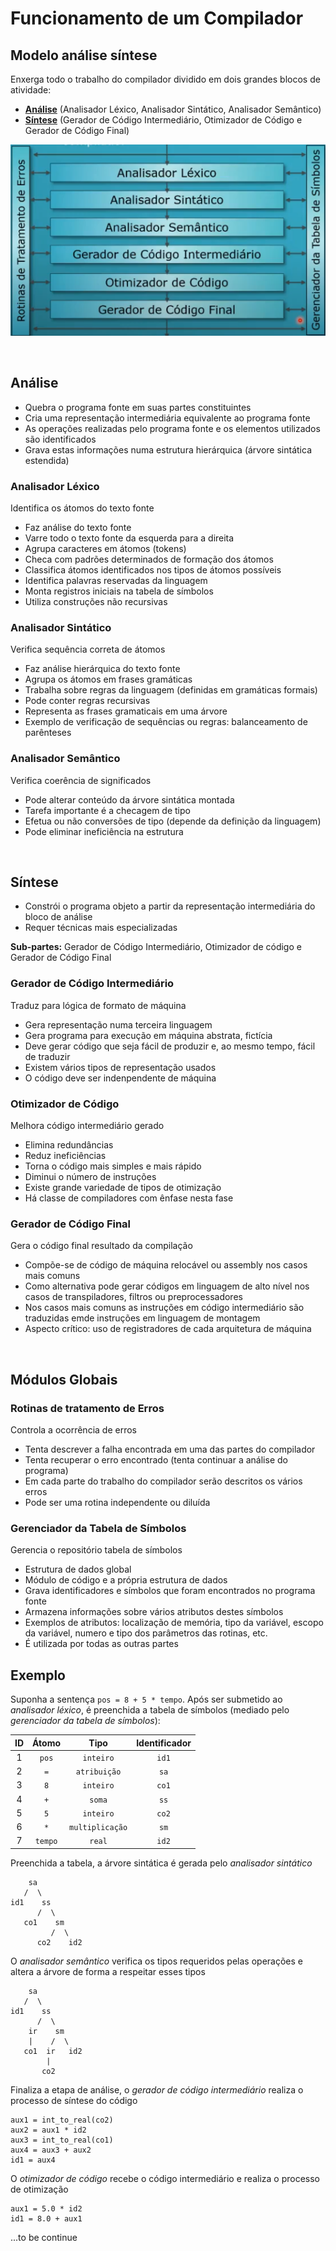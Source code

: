 # **Funcionamento de um Compilador**

## **Modelo análise síntese**

Enxerga todo o trabalho do compilador dividido em dois grandes blocos de atividade:

- **[Análise](/conceitos-basicos/funcionamento-de-um-compilador#analise)** (Analisador Léxico, Analisador Sintático, Analisador Semântico)
- **[Síntese](/conceitos-basicos/funcionamento-de-um-compilador#sintese)** (Gerador de Código Intermediário, Otimizador de Código e Gerador de Código Final)

![Modelo análise-síntese](./modelo-analise-sintese.png)

<br/>

## **Análise**

- Quebra o programa fonte em suas partes constituintes
- Cria uma representação intermediária equivalente ao programa fonte
- As operações realizadas pelo programa fonte e os elementos utilizados são identificados
- Grava estas informações numa estrutura hierárquica (árvore sintática estendida)

### **Analisador Léxico**

Identifica os átomos do texto fonte

- Faz análise do texto fonte
- Varre todo o texto fonte da esquerda para a direita
- Agrupa caracteres em átomos (tokens)
- Checa com padrões determinados de formação dos átomos
- Classifica átomos identificados nos tipos de átomos possíveis
- Identifica palavras reservadas da linguagem
- Monta registros iniciais na tabela de símbolos
- Utiliza construções não recursivas

### **Analisador Sintático**

Verifica sequência correta de átomos

- Faz análise hierárquica do texto fonte
- Agrupa os átomos em frases gramáticas
- Trabalha sobre regras da linguagem (definidas em gramáticas formais)
- Pode conter regras recursivas
- Representa as frases gramaticais em uma árvore
- Exemplo de verificação de sequências ou regras: balanceamento de parênteses

### **Analisador Semântico**

Verifica coerência de significados

- Pode alterar conteúdo da árvore sintática montada
- Tarefa importante é a checagem de tipo
- Efetua ou não conversões de tipo (depende da definição da linguagem)
- Pode eliminar ineficiência na estrutura

<br/>

## **Síntese**

- Constrói o programa objeto a partir da representação intermediária do bloco de análise
- Requer técnicas mais especializadas

**Sub-partes:** Gerador de Código Intermediário, Otimizador de código e Gerador de Código Final

### **Gerador de Código Intermediário**

Traduz para lógica de formato de máquina

- Gera representação numa terceira linguagem
- Gera programa para execução em máquina abstrata, fictícia
- Deve gerar código que seja fácil de produzir e, ao mesmo tempo, fácil de traduzir
- Existem vários tipos de representação usados
- O código deve ser indenpendente de máquina

### **Otimizador de Código**

Melhora código intermediário gerado

- Elimina redundâncias
- Reduz ineficiências
- Torna o código mais simples e mais rápido
- Diminui o número de instruções
- Existe grande variedade de tipos de otimização
- Há classe de compiladores com ênfase nesta fase

### **Gerador de Código Final**

Gera o código final resultado da compilação

- Compõe-se de código de máquina relocável ou assembly nos casos mais comuns
- Como alternativa pode gerar códigos em linguagem de alto nível nos casos de transpiladores, filtros ou preprocessadores
- Nos casos mais comuns as instruções em código intermediário são traduzidas emde instruções em linguagem de montagem
- Aspecto crítico: uso de registradores de cada arquitetura de máquina

<br/>

## **Módulos Globais**

### **Rotinas de tratamento de Erros**

Controla a ocorrência de erros

- Tenta descrever a falha encontrada em uma das partes do compilador
- Tenta recuperar o erro encontrado (tenta continuar a análise do programa)
- Em cada parte do trabalho do compilador serão descritos os vários erros
- Pode ser uma rotina independente ou diluída

### **Gerenciador da Tabela de Símbolos**

Gerencia o repositório tabela de símbolos

- Estrutura de dados global
- Módulo de código e a própria estrutura de dados
- Grava identificadores e símbolos que foram encontrados no programa fonte
- Armazena informações sobre vários atributos destes símbolos
- Exemplos de atributos: localização de memória, tipo da variável, escopo da variável, numero e tipo dos parâmetros das rotinas, etc.
- É utilizada por todas as outras partes

## **Exemplo**

Suponha a sentença `pos = 8 + 5 * tempo`. Após ser submetido ao *analisador léxico*, é preenchida a tabela de símbolos (mediado pelo *gerenciador da tabela de símbolos*):

|  ID |  Átomo  |       Tipo      | Identificador |
| :-: | :-----: | :-------------: | :-----------: |
|  1  |  `pos`  |    `inteiro`    |     `id1`     |
|  2  |   `=`   |   `atribuição`  |      `sa`     |
|  3  |   `8`   |    `inteiro`    |     `co1`     |
|  4  |   `+`   |      `soma`     |      `ss`     |
|  5  |   `5`   |    `inteiro`    |     `co2`     |
|  6  |   `*`   | `multiplicação` |      `sm`     |
|  7  | `tempo` |      `real`     |     `id2`     |

Preenchida a tabela, a árvore sintática é gerada pelo *analisador sintático*

```
    sa
   /  \
id1    ss
      /  \
   co1    sm
         /  \
      co2    id2
```

O *analisador semântico* verifica os tipos requeridos pelas operações e altera a árvore de forma a respeitar esses tipos

```
    sa
   /  \
id1    ss
      /  \
    ir    sm
    |    /  \
   co1  ir   id2
        |
       co2
```

Finaliza a etapa de análise, o *gerador de código intermediário* realiza o processo de síntese do código

```
aux1 = int_to_real(co2)
aux2 = aux1 * id2
aux3 = int_to_real(co1)
aux4 = aux3 + aux2
id1 = aux4
```
O *otimizador de código* recebe o código intermediário e realiza o processo de otimização

```
aux1 = 5.0 * id2
id1 = 8.0 + aux1
```

...to be continue
